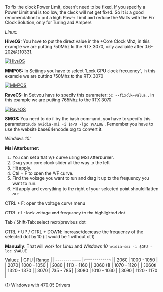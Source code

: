 To fix the clock Power Limit, doesn't need to be fixed. If you specify a Power Limit and is too low, the clock will not get fixed. So It is a good recomendation to put a high Power Limit and reduce the Watts with the Fix Clock Solution, only for Turing and Ampere.

_Linux:_

**HiveOS:** You have to put the direct value in the +Core Clock Mhz, in this example we are putting 750Mhz to the RTX 3070, only avaliable after 0.6-202@210331.

<a href="https://ibb.co/4SnJJxs"><img src="https://i.ibb.co/YdFbbGD/HiveOS.jpg" alt="HiveOS" border="0"></a>

**MMPOS:** In Settings you have to select 'Lock GPU clock frequency`, in this example we are putting 750Mhz to the RTX 3070

<a href="https://ibb.co/2ybwzMv"><img src="https://i.ibb.co/s2BhT1K/MMPOS.jpg" alt="MMPOS" border="0"></a>

**RaveOS:** In Set you have to specify this parameter: `oc --fixclk=value`, , in this example we are putting 765Mhz to the RTX 3070

<a href="https://ibb.co/zFBSNQP"><img src="https://i.ibb.co/m02HSbh/RaveOS.jpg" alt="RaveOS" border="0"></a>

**SMOS:** You need to do it by the bash command, you have to specify this parameter:`sudo nvidia-smi -i $GPU -lgc $VALUE` . Remember you have to use the website base64encode.org to convert it.


_Windows 10:_

**Msi Afterburner:**
1. You can set a flat V/F curve using MSI Afterburner.
1. Drag your core clock slider all the way to the left.
1. Hit apply.
1. Ctrl + F to open the V/F curve.
1. Find the voltage you want to run and drag it up to the frequency you want to run.
1. Hit apply and everything to the right of your selected point should flatten out.

CTRL + F: open the voltage curve menu

CTRL + L: lock voltage and frequency to the highlighted dot

Tab / Shift-Tab: select next/previous dot

CTRL + UP / CTRL + DOWN: increase/decrease the frequency of the selected dot by 10 (it would be 1 without ctrl)

**Manually**: That will work for _Linux_ and _Windows 10_ `nvidia-smi -i $GPU -lgc $VALUE`

Values: 
| GPU        | Range       | 
| ------------- |:-------------:| 
| 2060 | 1000 - 1050 |
| 2070 | 1000 - 1050 |
| 2080 | 1110 - 1160 |
| 3060 (1) | 1070 - 1120 |
| 3060ti | 1320 - 1370 |
| 3070 | 735 - 785 |
| 3080 | 1010 - 1060 |
| 3090 | 1120 - 1170 |

(1) Windows with 470.05 Drivers